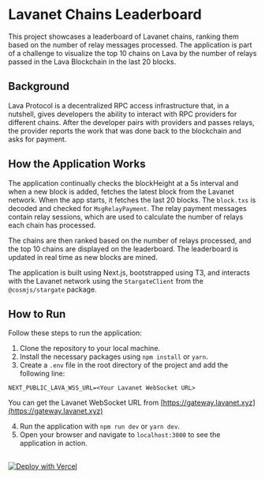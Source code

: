 # Lavanet Chains Leaderboard

This project showcases a leaderboard of Lavanet chains, ranking them based on the number of relay messages processed. The application is part of a challenge to visualize the top 10 chains on Lava by the number of relays passed in the Lava Blockchain in the last 20 blocks. 

## Background

Lava Protocol is a decentralized RPC access infrastructure that, in a nutshell, gives developers the ability to interact with RPC providers for different chains. After the developer pairs with providers and passes relays, the provider reports the work that was done back to the blockchain and asks for payment.

## How the Application Works

The application continually checks the blockHeight at a 5s interval and when a new block is added, fetches the latest block from the Lavanet network. When the app starts, it fetches the last 20 blocks. The `block.txs` is decoded and checked for `MsgRelayPayment`. The relay payment messages contain relay sessions, which are used to calculate the number of relays each chain has processed.

The chains are then ranked based on the number of relays processed, and the top 10 chains are displayed on the leaderboard. The leaderboard is updated in real time as new blocks are mined.

The application is built using Next.js, bootstrapped using T3, and interacts with the Lavanet network using the `StargateClient` from the `@cosmjs/stargate` package.

## How to Run

Follow these steps to run the application:

1. Clone the repository to your local machine.
2. Install the necessary packages using `npm install` or `yarn`.
3. Create a `.env` file in the root directory of the project and add the following line:


```
NEXT_PUBLIC_LAVA_WSS_URL=<Your Lavanet WebSocket URL>
```
You can get the Lavanet WebSocket URL from [https://gateway.lavanet.xyz](https://gateway.lavanet.xyz)

4. Run the application with `npm run dev` or `yarn dev`.
5. Open your browser and navigate to `localhost:3000` to see the application in action.



## 

[![Deploy with Vercel](https://vercel.com/button)](https://vercel.com/new/clone?repository-url=https%3A%2F%2Fgithub.com%2Fvercel%2Fnext.js%2Ftree%2Fcanary%2Fexamples%2Fhello-world)
